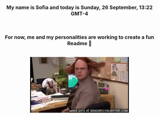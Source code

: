 


<div align="center">
<h3 >My name is Sofia and today is Sunday, 26 September, 13:22 GMT-4</h3><br>
<h3 >For now, me and my personalities are working to create a fun Readme 👋
</h3><br>
<img src='img/dwight.gif' alt='working...'/>
</div>
